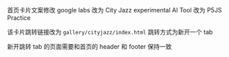 首页卡片文案修改
google labs 改为 City Jazz
experimental AI Tool 改为 P5JS Practice

该卡片跳转链接改为 `gallery/cityjazz/index.html`
跳转方式为新开一个 tab

新开跳转 tab 的页面需要和首页的 header 和 footer 保持一致
